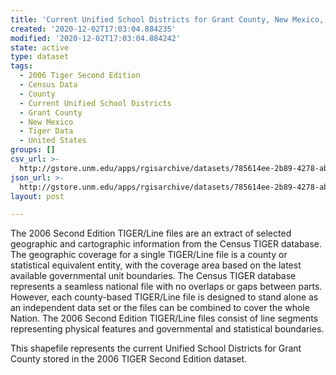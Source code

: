 ```yaml
---
title: 'Current Unified School Districts for Grant County, New Mexico, 2006se TIGER'
created: '2020-12-02T17:03:04.884235'
modified: '2020-12-02T17:03:04.884242'
state: active
type: dataset
tags:
  - 2006 Tiger Second Edition
  - Census Data
  - County
  - Current Unified School Districts
  - Grant County
  - New Mexico
  - Tiger Data
  - United States
groups: []
csv_url: >-
  http://gstore.unm.edu/apps/rgisarchive/datasets/785614ee-2b89-4278-ab5e-f997d4eda7e6/tgr2006se_gran_sdunicu.derived.csv
json_url: >-
  http://gstore.unm.edu/apps/rgisarchive/datasets/785614ee-2b89-4278-ab5e-f997d4eda7e6/tgr2006se_gran_sdunicu.derived.json
layout: post

---
```

The 2006 Second Edition TIGER/Line files are an extract of selected geographic and cartographic information from the Census TIGER database.  The geographic coverage for a single TIGER/Line file is a county or statistical equivalent entity, with the coverage area based on the latest available governmental unit boundaries. The Census TIGER database represents a seamless national file with no overlaps or gaps between parts.  However, each county-based TIGER/Line file is designed to stand alone as an independent data set or the files can be combined to cover the whole Nation.  The 2006 Second Edition  TIGER/Line files consist of line segments representing physical features and governmental and statistical boundaries.  

This shapefile represents the current Unified School Districts for Grant County stored in the 2006 TIGER Second Edition dataset.

